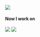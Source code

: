 
<img src="https://github-readme-stats.vercel.app/api?username=icedchaefor8&&show_icons=true&title_color=ff6ec7&icon_color=ff6ec7&text_color=ff6ec7&bg_color=000000"></img>
<br>
<h4 align="left">Now I work on</h4>
<p>
  <img src="https://img.shields.io/badge/node.js%20-%2343853D.svg?&style=for-the-badge&logo=node.js&logoColor=ff6ec7&bg_color=000000"></img>
  <img src="https://img.shields.io/badge/javascript%20-%23323330.svg?&style=for-the-badge&logo=javascript&logoColor=ff6ec7"/>
</p>
<!-- 
<div style="clear: left;">
</div>
